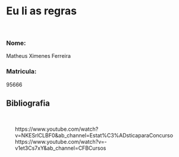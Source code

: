 <h1>Eu li as regras</h1>
<br>
<h3>Nome: </h3>
<t>Matheus Ximenes Ferreira</t><br>
<h3>Matricula: </h3>
<t>95666</t><br>

<h2>Bibliografia</h2>
<br>
<t>
<ul>
    https://www.youtube.com/watch?v=NKESrlCLBF0&ab_channel=Estat%C3%ADsticaparaConcurso<br>
    https://www.youtube.com/watch?v=-v1et3Cs7xY&ab_channel=CFBCursos<br>
</ul>
</t>